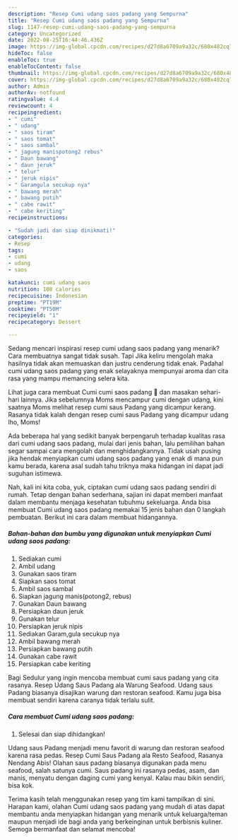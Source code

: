 ```yaml
---
description: "Resep Cumi udang saos padang yang Sempurna"
title: "Resep Cumi udang saos padang yang Sempurna"
slug: 1147-resep-cumi-udang-saos-padang-yang-sempurna
category: Uncategorized
date: 2022-08-25T16:44:46.436Z
image: https://img-global.cpcdn.com/recipes/d27d8a6709a9a32c/680x482cq70/cumi-udang-saos-padang-foto-resep-utama.jpg
hideToc: false
enableToc: true
enableTocContent: false
thumbnail: https://img-global.cpcdn.com/recipes/d27d8a6709a9a32c/680x482cq70/cumi-udang-saos-padang-foto-resep-utama.jpg
cover: https://img-global.cpcdn.com/recipes/d27d8a6709a9a32c/680x482cq70/cumi-udang-saos-padang-foto-resep-utama.jpg
author: Admin
authorAv: notfound
ratingvalue: 4.4
reviewcount: 4
recipeingredient:
- " cumi"
- " udang"
- " saos tiram"
- " saos tomat"
- " saos sambal"
- " jagung manispotong2 rebus"
- " Daun bawang"
- " daun jeruk"
- " telur"
- " jeruk nipis"
- " Garamgula secukup nya"
- " bawang merah"
- " bawang putih"
- " cabe rawit"
- " cabe keriting"
recipeinstructions:

- "Sudah jadi dan siap dinikmati!"
categories:
- Resep
tags:
- cumi
- udang
- saos

katakunci: cumi udang saos 
nutrition: 108 calories
recipecuisine: Indonesian
preptime: "PT19M"
cooktime: "PT50M"
recipeyield: "1"
recipecategory: Dessert

---
```



Sedang mencari inspirasi resep cumi udang saos padang yang menarik? Cara membuatnya sangat tidak susah. Tapi Jika keliru mengolah maka hasilnya tidak akan memuaskan dan justru cenderung tidak enak. Padahal cumi udang saos padang yang enak selayaknya mempunyai aroma dan cita rasa yang mampu memancing selera kita.


Lihat juga cara membuat Cumi cumi saos padang 🦑 dan masakan sehari-hari lainnya. Jika sebelumnya Moms mencampur cumi dengan udang, kini saatnya Moms melihat resep cumi saus Padang yang dicampur kerang. Rasanya tidak kalah dengan resep cumi saus Padang yang dicampur udang lho, Moms!

Ada beberapa hal yang sedikit banyak berpengaruh terhadap kualitas rasa dari cumi udang saos padang, mulai dari jenis bahan, lalu pemilihan bahan segar sampai cara mengolah dan menghidangkannya. Tidak usah pusing jika hendak menyiapkan cumi udang saos padang yang enak di mana pun kamu berada, karena asal sudah tahu triknya maka hidangan ini dapat jadi suguhan istimewa.


Nah, kali ini kita coba, yuk, ciptakan cumi udang saos padang sendiri di rumah. Tetap dengan bahan sederhana, sajian ini dapat memberi manfaat dalam membantu menjaga kesehatan tubuhmu sekeluarga. Anda bisa membuat Cumi udang saos padang memakai 15 jenis bahan dan 0 langkah pembuatan. Berikut ini cara dalam membuat hidangannya.

<!--inarticleads1-->

##### Bahan-bahan dan bumbu yang digunakan untuk menyiapkan Cumi udang saos padang:

1. Sediakan  cumi
1. Ambil  udang
1. Gunakan  saos tiram
1. Siapkan  saos tomat
1. Ambil  saos sambal
1. Siapkan  jagung manis(potong2, rebus)
1. Gunakan  Daun bawang
1. Persiapkan  daun jeruk
1. Gunakan  telur
1. Persiapkan  jeruk nipis
1. Sediakan  Garam,gula secukup nya
1. Ambil  bawang merah
1. Persiapkan  bawang putih
1. Gunakan  cabe rawit
1. Persiapkan  cabe keriting


Bagi Sedulur yang ingin mencoba membuat cumi saus padang yang cita rasanya. Resep Udang Saus Padang ala Warung Seafood. Udang saus Padang biasanya disajikan warung dan restoran seafood. Kamu juga bisa membuat sendiri karena caranya tidak terlalu sulit. 

<!--inarticleads2-->

##### Cara membuat Cumi udang saos padang:


1. Selesai dan siap dihidangkan!

Udang saus Padang menjadi menu favorit di warung dan restoran seafood karena rasa pedas. Resep Cumi Saus Padang ala Resto Seafood, Rasanya Nendang Abis! Olahan saus padang biasanya digunakan pada menu seafood, salah satunya cumi. Saus padang ini rasanya pedas, asam, dan manis, menyatu dengan daging cumi yang kenyal. Kalau mau bikin sendiri, bisa kok. 

Terima kasih telah menggunakan resep yang tim kami tampilkan di sini. Harapan kami, olahan Cumi udang saos padang yang mudah di atas dapat membantu anda menyiapkan hidangan yang menarik untuk keluarga/teman maupun menjadi ide bagi anda yang berkeinginan untuk berbisnis kuliner. Semoga bermanfaat dan selamat mencoba!
